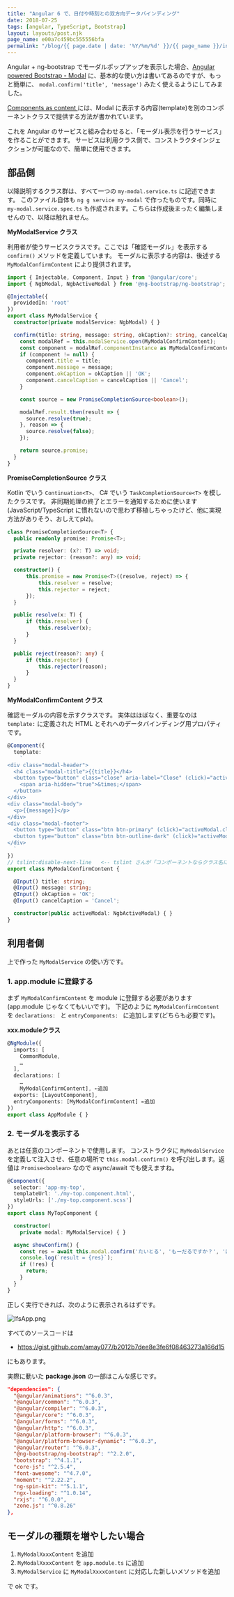```yaml
---
title: "Angular 6 で、日付や時刻との双方向データバインディング"
date: 2018-07-25
tags: [angular, TypeScript, Bootstrap]
layout: layouts/post.njk
page_name: e00a7c459bc555556bfa
permalink: "/blog/{{ page.date | date: '%Y/%m/%d' }}/{{ page_name }}/index.html"
---
```

Angular + ng-bootstrap でモーダルポップアップを表示した場合、[Angular powered Bootstrap - Modal](https://ng-bootstrap.github.io/#/components/modal/examples) に、基本的な使い方は書いてあるのですが、もっと簡単に、 ``modal.confirm('title', 'message')`` みたく使えるようにしてみました。

<!--more-->

[Components as content ](https://ng-bootstrap.github.io/#/components/modal/examples#component) には、Modal に表示する内容(template)を別のコンポーネントクラスで提供する方法が書かれています。

これを Angular のサービスと組み合わせると、「モーダル表示を行うサービス」を作ることができます。
サービスは利用クラス側で、コンストラクタインジェクションが可能なので、簡単に使用できます。

## 部品側

以降説明するクラス群は、すべて一つの ``my-modal.service.ts`` に記述できます。
このファイル自体も ``ng g service my-modal`` で作ったものです。同時に ``my-modal.service.spec.ts`` も作成されます。こちらは作成後まったく編集しませんので、以降は触れません。

**MyModalService クラス**

利用者が使うサービスクラスです。ここでは「確認モーダル」を表示する ``confirm()`` メソッドを定義しています。
モーダルに表示する内容は、後述する ``MyModalConfirmContent`` により提供されます。

```typescript
import { Injectable, Component, Input } from '@angular/core';
import { NgbModal, NgbActiveModal } from '@ng-bootstrap/ng-bootstrap';

@Injectable({
  providedIn: 'root'
})
export class MyModalService {
  constructor(private modalService: NgbModal) { }

  confirm(title: string, message: string, okCaption?: string, cancelCaption?: string): Promise<boolean> {
    const modalRef = this.modalService.open(MyModalConfirmContent);
    const component = modalRef.componentInstance as MyModalConfirmContent;
    if (component != null) {
      component.title = title;
      component.message = message;
      component.okCaption = okCaption || 'OK';
      component.cancelCaption = cancelCaption || 'Cancel';
    }

    const source = new PromiseCompletionSource<boolean>();

    modalRef.result.then(result => {
      source.resolve(true);
    }, reason => {
      source.resolve(false);
    });

    return source.promise;
  }
}
```

**PromiseCompletionSource クラス**

Kotlin でいう ``Continuation<T>``、 C# でいう ``TaskCompletionSource<T>`` を模したクラスです。
非同期処理の終了とエラーを通知するために使います(JavaScript/TypeScript に慣れないので思わず移植しちゃったけど、他に実現方法がありそう、おしえてplz)。

```typescript
class PromiseCompletionSource<T> {
  public readonly promise: Promise<T>;

  private resolver: (x?: T) => void;
  private rejector: (reason?: any) => void;

  constructor() {
      this.promise = new Promise<T>((resolve, reject) => {
          this.resolver = resolve;
          this.rejector = reject;
      });
  }

  public resolve(x: T) {
      if (this.resolver) {
          this.resolver(x);
      }
  }

  public reject(reason?: any) {
      if (this.rejector) {
          this.rejector(reason);
      }
  }
}
```

**MyModalConfirmContent クラス**

確認モーダルの内容を示すクラスです。
実体はほぼなく、重要なのは ``template:`` に定義された HTML とそれへのデータバインディング用プロパティです。

```typescript
@Component({
  template:
    `
<div class="modal-header">
  <h4 class="modal-title">{{title}}</h4>
  <button type="button" class="close" aria-label="Close" (click)="activeModal.dismiss('dissmiss')">
    <span aria-hidden="true">&times;</span>
  </button>
</div>
<div class="modal-body">
  <p>{{message}}</p>
</div>
<div class="modal-footer">
  <button type="button" class="btn btn-primary" (click)="activeModal.close('ok')">{{okCaption}}</button>
  <button type="button" class="btn btn-outline-dark" (click)="activeModal.dismiss('cancel')">{{cancelCaption}}</button>
</div>
  `
})
// tslint:disable-next-line   <-- tslint さんが「コンポーネントならクラス名に Component を付けろ」と怒り心頭なので黙らせる
export class MyModalConfirmContent {

  @Input() title: string;
  @Input() message: string;
  @Input() okCaption = 'OK';
  @Input() cancelCaption = 'Cancel';

  constructor(public activeModal: NgbActiveModal) { }
}
```

## 利用者側

上で作った ``MyModalService`` の使い方です。

### 1. app.module に登録する

まず ``MyModalConfirmContent`` を module に登録する必要があります(app.module じゃなくてもいいです)。
下記のように ``MyModalConfirmContent`` を ``declarations: `` と ``entryComponents: `` に追加します(どちらも必要です)。

**xxx.moduleクラス**

```typescript
@NgModule({
  imports: [
    CommonModule,
    …
  ],
  declarations: [
    …
    MyModalConfirmContent], ←追加
  exports: [LayoutComponent],
  entryComponents: [MyModalConfirmContent] ←追加
})
export class AppModule { }
```

### 2. モーダルを表示する

あとは任意のコンポーネントで使用します。
コンストラクタに ``MyModalService`` を定義して注入させ、任意の場所で ``this.modal.confirm()`` を呼び出します。返値は ``Promise<boolean>`` なので async/await でも使えますね。

```typescript
@Component({
  selector: 'app-my-top',
  templateUrl: './my-top.component.html',
  styleUrls: ['./my-top.component.scss']
})
export class MyTopComponent {

  constructor(
    private modal: MyModalService) { }

  async showConfirm() {
    const res = await this.modal.confirm('たいとる', 'もーだるですか？', 'はい', 'いいえ');
    console.log(`result = {res}`);
    if (!res) {
      return;
    }
  }
}
```

正しく実行できれば、次のように表示されるはずです。

![IfsApp.png](https://qiita-image-store.s3.amazonaws.com/0/8227/42275746-b2f5-dc24-7c80-e8b3e80169a4.png)

すべてのソースコードは

* https://gist.github.com/amay077/b2012b7dee8e3fe6f08463273a166d15

にもあります。

実際に動いた **package.json** の一部はこんな感じです。 

```json
"dependencies": {
  "@angular/animations": "^6.0.3",
  "@angular/common": "^6.0.3",
  "@angular/compiler": "^6.0.3",
  "@angular/core": "^6.0.3",
  "@angular/forms": "^6.0.3",
  "@angular/http": "^6.0.3",
  "@angular/platform-browser": "^6.0.3",
  "@angular/platform-browser-dynamic": "^6.0.3",
  "@angular/router": "^6.0.3",
  "@ng-bootstrap/ng-bootstrap": "^2.2.0",
  "bootstrap": "^4.1.1",
  "core-js": "^2.5.4",
  "font-awesome": "^4.7.0",
  "moment": "^2.22.2",
  "ng-spin-kit": "^5.1.1",
  "ngx-loading": "^1.0.14",
  "rxjs": "^6.0.0",
  "zone.js": "^0.8.26"
},
```

## モーダルの種類を増やしたい場合

1. ``MyModalXxxxContent`` を追加
2. ``MyModalXxxxContent`` を ``app.module.ts`` に追加
3. ``MyModalService`` に ``MyModalXxxxContent`` に対応した新しいメソッドを追加

で ok です。
